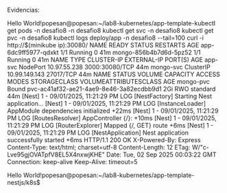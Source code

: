 Evidencias:

Hello World!popesan@popesan:~/lab8-kubernetes/app-template-kubectl get pods -n desafio8 -n desafio8
kubectl get svc -n desafio8
kubectl get pvc -n desafio8
kubectl logs deploy/app -n desafio8 --tail=100
curl -i http://$(minikube ip):30080/
NAME                     READY   STATUS    RESTARTS   AGE
app-6dc9ff5977-qdxkt     1/1     Running   0          41m
mongo-856b4b7d6d-5pz52   1/1     Running   0          41m
NAME        TYPE        CLUSTER-IP      EXTERNAL-IP   PORT(S)          AGE
app-svc     NodePort    10.97.55.238    <none>        3000:30080/TCP   44m
mongo-svc   ClusterIP   10.99.149.143   <none>        27017/TCP        44m
NAME        STATUS   VOLUME                                     CAPACITY   ACCESS MODES   STORAGECLASS   VOLUMEATTRIBUTESCLASS   AGE
mongo-pvc   Bound    pvc-ac41af32-ae21-4ae9-8e46-3a82ecdbb9d1   2Gi        RWO            standard       <unset>                 44m
[Nest] 1  - 09/01/2025, 11:21:29 PM     LOG [NestFactory] Starting Nest application...
[Nest] 1  - 09/01/2025, 11:21:29 PM     LOG [InstanceLoader] AppModule dependencies initialized +22ms
[Nest] 1  - 09/01/2025, 11:21:29 PM     LOG [RoutesResolver] AppController {/}: +10ms
[Nest] 1  - 09/01/2025, 11:21:29 PM     LOG [RouterExplorer] Mapped {/, GET} route +6ms
[Nest] 1  - 09/01/2025, 11:21:29 PM     LOG [NestApplication] Nest application successfully started +6ms
HTTP/1.1 200 OK
X-Powered-By: Express
Content-Type: text/html; charset=utf-8
Content-Length: 12
ETag: W/"c-Lve95gjOVATpfV8EL5X4nxwjKHE"
Date: Tue, 02 Sep 2025 00:03:22 GMT
Connection: keep-alive
Keep-Alive: timeout=5

Hello World!popesan@popesan:~/lab8-kubernetes/app-template-nestjs/k8s$ 


